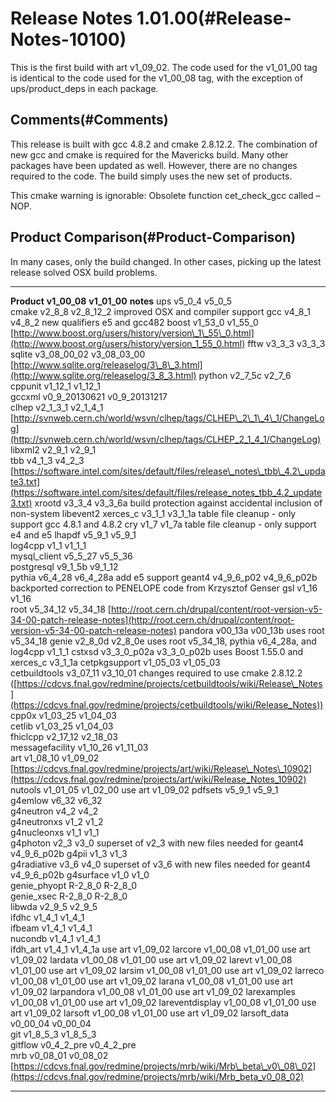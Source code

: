 Release Notes 1.01.00(#Release-Notes-10100)
==============================================

This is the first build with art v1\_09\_02. The code used for the v1\_01\_00 tag is identical to the code used for the v1\_00\_08 tag, with the exception of ups/product\_deps in each package.

Comments(#Comments)
----------------------

This release is built with gcc 4.8.2 and cmake 2.8.12.2. The combination of new gcc and cmake is required for the Mavericks build. Many other packages have been updated as well. However, there are no changes required to the code. The build simply uses the new set of products.

This cmake warning is ignorable: Obsolete function cet\_check\_gcc called – NOP.

Product Comparison(#Product-Comparison)
------------------------------------------

In many cases, only the build changed. In other cases, picking up the latest release solved OSX build problems.

  ----------------- ----------------- ----------------- ------------------------------------------------------------------------------------------------------------------------------------------------------------------------------------------------
  **Product**       **v1\_00\_08**    **v1\_01\_00**    **notes**
  ups               v5\_0\_4          v5\_0\_5          
  cmake             v2\_8\_8          v2\_8\_12\_2      improved OSX and compiler support
  gcc               v4\_8\_1          v4\_8\_2          new qualifiers e5 and gcc482
  boost             v1\_53\_0         v1\_55\_0         [http://www.boost.org/users/history/version\_1\_55\_0.html](http://www.boost.org/users/history/version_1_55_0.html)
  fftw              v3\_3\_3          v3\_3\_3          
  sqlite            v3\_08\_00\_02    v3\_08\_03\_00    [http://www.sqlite.org/releaselog/3\_8\_3.html](http://www.sqlite.org/releaselog/3_8_3.html)
  python            v2\_7\_5c         v2\_7\_6          
  cppunit           v1\_12\_1         v1\_12\_1         
  gccxml            v0\_9\_20130621   v0\_9\_20131217   
  clhep             v2\_1\_3\_1       v2\_1\_4\_1       [http://svnweb.cern.ch/world/wsvn/clhep/tags/CLHEP\_2\_1\_4\_1/ChangeLog](http://svnweb.cern.ch/world/wsvn/clhep/tags/CLHEP_2_1_4_1/ChangeLog)
  libxml2           v2\_9\_1          v2\_9\_1          
  tbb               v4\_1\_3          v4\_2\_3          [https://software.intel.com/sites/default/files/release\_notes\_tbb\_4.2\_update3.txt](https://software.intel.com/sites/default/files/release_notes_tbb_4.2_update3.txt)
  xrootd            v3\_3\_4          v3\_3\_6a         build protection against accidental inclusion of non-system libevent2
  xerces\_c         v3\_1\_1          v3\_1\_1a         table file cleanup - only support gcc 4.8.1 and 4.8.2
  cry               v1\_7             v1\_7a            table file cleanup - only support e4 and e5
  lhapdf            v5\_9\_1          v5\_9\_1          
  log4cpp           v1\_1             v1\_1\_1          
  mysql\_client     v5\_5\_27         v5\_5\_36         
  postgresql        v9\_1\_5b         v9\_1\_12         
  pythia            v6\_4\_28         v6\_4\_28a        add e5 support
  geant4            v4\_9\_6\_p02     v4\_9\_6\_p02b    backported correction to PENELOPE code from Krzysztof Genser
  gsl               v1\_16            v1\_16            
  root              v5\_34\_12        v5\_34\_18        [http://root.cern.ch/drupal/content/root-version-v5-34-00-patch-release-notes](http://root.cern.ch/drupal/content/root-version-v5-34-00-patch-release-notes)
  pandora           v00\_13a          v00\_13b          uses root v5\_34\_18
  genie             v2\_8\_0d         v2\_8\_0e         uses root v5\_34\_18, pythia v6\_4\_28a, and log4cpp v1\_1\_1
  cstxsd            v3\_3\_0\_p02a    v3\_3\_0\_p02b    uses Boost 1.55.0 and xerces\_c v3\_1\_1a
  cetpkgsupport     v1\_05\_03        v1\_05\_03        
  cetbuildtools     v3\_07\_11        v3\_10\_01        changes required to use cmake 2.8.12.2 ([https://cdcvs.fnal.gov/redmine/projects/cetbuildtools/wiki/Release\_Notes](https://cdcvs.fnal.gov/redmine/projects/cetbuildtools/wiki/Release_Notes))
  cpp0x             v1\_03\_25        v1\_04\_03        
  cetlib            v1\_03\_25        v1\_04\_03        
  fhiclcpp          v2\_17\_12        v2\_18\_03        
  messagefacility   v1\_10\_26        v1\_11\_03        
  art               v1\_08\_10        v1\_09\_02        [https://cdcvs.fnal.gov/redmine/projects/art/wiki/Release\_Notes\_10902](https://cdcvs.fnal.gov/redmine/projects/art/wiki/Release_Notes_10902)
  nutools           v1\_01\_05        v1\_02\_00        use art v1\_09\_02
  pdfsets           v5\_9\_1          v5\_9\_1          
  g4emlow           v6\_32            v6\_32            
  g4neutron         v4\_2             v4\_2             
  g4neutronxs       v1\_2             v1\_2             
  g4nucleonxs       v1\_1             v1\_1             
  g4photon          v2\_3             v3\_0             superset of v2\_3 with new files needed for geant4 v4\_9\_6\_p02b
  g4pii             v1\_3             v1\_3             
  g4radiative       v3\_6             v4\_0             superset of v3\_6 with new files needed for geant4 v4\_9\_6\_p02b
  g4surface         v1\_0             v1\_0             
  genie\_phyopt     R-2\_8\_0         R-2\_8\_0         
  genie\_xsec       R-2\_8\_0         R-2\_8\_0         
  libwda            v2\_9\_5          v2\_9\_5          
  ifdhc             v1\_4\_1          v1\_4\_1          
  ifbeam            v1\_4\_1          v1\_4\_1          
  nucondb           v1\_4\_1          v1\_4\_1          
  ifdh\_art         v1\_4\_1          v1\_4\_1a         use art v1\_09\_02
  larcore           v1\_00\_08        v1\_01\_00        use art v1\_09\_02
  lardata           v1\_00\_08        v1\_01\_00        use art v1\_09\_02
  larevt            v1\_00\_08        v1\_01\_00        use art v1\_09\_02
  larsim            v1\_00\_08        v1\_01\_00        use art v1\_09\_02
  larreco           v1\_00\_08        v1\_01\_00        use art v1\_09\_02
  larana            v1\_00\_08        v1\_01\_00        use art v1\_09\_02
  larpandora        v1\_00\_08        v1\_01\_00        use art v1\_09\_02
  larexamples       v1\_00\_08        v1\_01\_00        use art v1\_09\_02
  lareventdisplay   v1\_00\_08        v1\_01\_00        use art v1\_09\_02
  larsoft           v1\_00\_08        v1\_01\_00        use art v1\_09\_02
  larsoft\_data     v0\_00\_04        v0\_00\_04        
  git               v1\_8\_5\_3       v1\_8\_5\_3       
  gitflow           v0\_4\_2\_pre     v0\_4\_2\_pre     
  mrb               v0\_08\_01        v0\_08\_02        [https://cdcvs.fnal.gov/redmine/projects/mrb/wiki/Mrb\_beta\_v0\_08\_02](https://cdcvs.fnal.gov/redmine/projects/mrb/wiki/Mrb_beta_v0_08_02)
  ----------------- ----------------- ----------------- ------------------------------------------------------------------------------------------------------------------------------------------------------------------------------------------------
